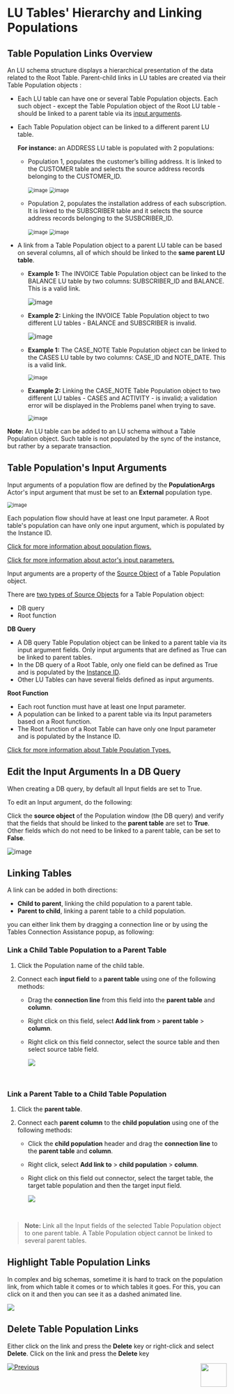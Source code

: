 # LU Tables' Hierarchy and Linking Populations

## Table Population Links Overview
An LU schema structure displays a hierarchical presentation of the data related to the Root Table. Parent-child links in LU tables are created via their Table Population objects :
* Each LU table can have one or several Table Population objects. Each such object - except the Table Population object of the Root LU table - should be linked to a parent table via its [input arguments](/articles/03_logical_units/12_LU_hierarchy_and_linking_table_population.md#what-are-the-table-populations-input-arguments). 

* Each Table Population object can be linked to a different parent LU table.

  **For instance:** an ADDRESS LU table is populated with 2 populations: 

  * Population 1, populates the customer’s billing address. It is linked to the CUSTOMER table and selects the source address records belonging to the CUSTOMER_ID.

    <studio>

    <img src="images/03_12_link_tables1.png" alt="image" style="zoom:80%;" />

    </studio>

    <web>

    <img src="images/web/12_link_tables_1.PNG" alt="image" style="zoom:80%;" />

    </web>

  * Population 2, populates the installation address of each subscription. It is linked to the SUBSCRIBER table and it selects the source address records belonging to the SUSBCRIBER_ID.

    <studio>

    <img src="images/03_12_link_tables2.png" alt="image" style="zoom:80%;" />

    </studio>

    <web>

    <img src="images/web/12_link_tables_2.PNG" alt="image" style="zoom:80%;" />

    </web>

* A link from a Table Population object to a parent LU table can be based on several columns, all of which should be linked to the **same parent LU table**.

  <studio>

  * **Example 1:** The INVOICE Table Population object can be linked to the BALANCE LU table by two columns: SUBSCRIBER_ID and BALANCE. This is a valid link.

    ![image](images/03_12_link_tables3.png)

  * **Example 2:** Linking the INVOICE Table Population object to two different LU tables - BALANCE and SUBSCRIBER is invalid.

    ![image](images/03_12_link_tables4.png)

    </studio>

    <web>

  * **Example 1:** The CASE_NOTE Table Population object can be linked to the CASES LU table by two columns: CASE_ID and NOTE_DATE. This is a valid link.

    <img src="images/web/12_link_tables_3.PNG" alt="image" style="zoom:80%;" />

  * **Example 2:** Linking the CASE_NOTE Table Population object to two different LU tables - CASES and ACTIVITY - is invalid; a validation error will be displayed in the Problems panel when trying to save. 

    <img src="images/web/12_link_tables_4.PNG" alt="image" style="zoom:80%;" />

    </web>

**Note:** An LU table can be added to an LU schema without a Table Population object. Such table is not populated by the sync of the instance, but rather by a separate transaction.


## Table Population's Input Arguments
<web>

Input arguments of a population flow are defined by the **PopulationArgs** Actor's input argument that must be set to an **External** population type.

<img src="images/web/12_link_tables_5.PNG" alt="image" style="zoom:80%;" />

Each population flow should have at least one Input parameter. A Root table's population can have only one input argument, which is populated by the Instance ID.

[Click for more information about population flows.](/articles/07_table_population/14_table_population_based_Broadway.md)

[Click for more information about actor's input parameters.](/articles/19_Broadway/03_broadway_actor_window.md#actors-inputs-and-outputs)

</web>

<studio>

Input arguments are a property of the [Source Object](/articles/01_fabric_overview/02_fabric_glossary.md#source-object)  of a Table Population object.

There are [two types of Source Objects](/articles/07_table_population/02_source_object_types.md) for a Table Population object:
* DB query
* Root function

**DB Query**
* A DB query Table Population object can be linked to a parent table via its input argument fields. Only input arguments that are defined as True can be linked to parent tables.
* In the DB query of a Root Table, only one field can be defined as True and is populated by the [Instance ID](/articles/01_fabric_overview/02_fabric_glossary.md#instance-id).
* Other LU Tables can have several fields defined as input arguments. 

**Root Function**
* Each root function must have at least one Input parameter.
* A population can be linked to a parent table via its Input parameters based on a Root function. 
* The Root function of a Root Table can have only one Input parameter and is populated by the Instance ID.

[Click for more information about Table Population Types.](/articles/07_table_population/02_source_object_types.md#table-population---source-object-types)




## Edit the Input Arguments In a DB Query
When creating a DB query, by default all Input fields are set to True.  

To edit an Input argument, do the following: 

Click the **source object** of the Population window (the DB query) and verify that the fields that should be linked to the **parent table** are set to **True**. Other fields which do not need to be linked to a parent table, can be set to **False**. 

![image](images/03_12_link_tables5.png)

</studio>

## Linking Tables
A link can be added in both directions:
* **Child to parent**, linking the child population to a parent table.
* **Parent to child**, linking a parent table to a child population.

you can either link them by dragging a connection line or by using the Tables Connection Assistance popup, as following:

### Link a Child Table Population to a Parent Table
1. Click the Population name of the child table.

2. Connect each **input field** to a **parent table** using one of the following methods:

   - Drag the **connection line** from this field into the **parent table** and **column**.

   - <studio>Right click on this field, select **Add link from** > **parent table** > **column**.</studio>

   - <web>Right click on this field connector, select the source table and then select source table field.</web>

     <web>

     ![](images/web/12_link_tables_6.png)

​	</web>

### Link a Parent Table to a Child Table Population

1. Click the **parent table**.
2. Connect each **parent column** to the **child population** using one of the following methods:

   - Click the **child population** header and drag the **connection line** to the **parent table** and **column**.

   - <studio>Right click, select **Add link to** > **child population** > **column**.</studio>

   - <web>Right click on this field out connector, select the target table,  the target table population and then the target input field.</web>

     <web>

     ![](images/web/12_link_tables_7.png)

   ​	</web>



> **Note:** Link all the Input fields of the selected Table Population object to one parent table. A Table Population object cannot be linked to several parent tables. 



<web>

## Highlight Table Population Links

In complex and big schemas, sometime it is hard to track on the population link, from which table it comes or to which tables it goes. For this, you can click on it and then you can see it as a dashed animated line.

![](images/web/12_dashed_link.gif)

</web>



## Delete Table Population Links

<studio>Either click on the link and press the **Delete** key or right-click and select **Delete**</studio>.
<web>Click on the link and press the **Delete** key</web>







[![Previous](/articles/images/Previous.png)](/articles/03_logical_units/11_add_delete_table_population.md)[<img align="right" width="60" height="54" src="/articles/images/Next.png">](/articles/03_logical_units/13_disable_enable_populations_in_schema.md)



